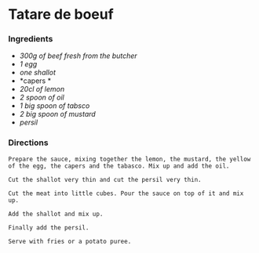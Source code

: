 # Tatare de boeuf

### Ingredients
* *300g of beef fresh from the butcher*
* *1 egg*
* *one shallot* 
* *capers *
* *20cl of lemon*
* *2 spoon of oil*
* *1 big spoon of tabsco*
* *2 big spoon of mustard*
* *persil*

### Directions
```
Prepare the sauce, mixing together the lemon, the mustard, the yellow of the egg, the capers and the tabasco. Mix up and add the oil.

Cut the shallot very thin and cut the persil very thin.

Cut the meat into little cubes. Pour the sauce on top of it and mix up.

Add the shallot and mix up.

Finally add the persil.

Serve with fries or a potato puree.
```
